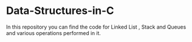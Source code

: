 # Data-Structures-in-C
In this repository you can find the code for Linked List , Stack and Queues and various operations performed in it.
